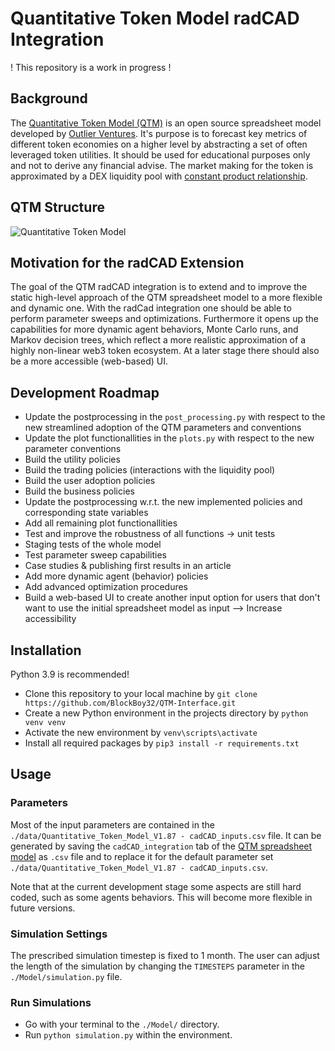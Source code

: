 # Quantitative Token Model radCAD Integration

! This repository is a work in progress !

## Background

The [Quantitative Token Model (QTM)](https://outlierventures.io/quantitative-token-model-a-data-driven-approach-to-stay-ahead-of-the-game/) is an open source spreadsheet model developed by [Outlier Ventures](https://outlierventures.io/). It's purpose is to forecast key metrics of different token economies on a higher level by abstracting a set of often leveraged token utilities. It should be used for educational purposes only and not to derive any financial advise. The market making for the token is approximated by a DEX liquidity pool with [constant product relationship](https://balancer.fi/whitepaper.pdf).

## QTM Structure

![Quantitative Token Model](https://github.com/BlockBoy32/QTM-Interface/blob/main/images/Quantitative_Token_Model_Abstraction.jpeg?raw=true)

## Motivation for the radCAD Extension

The goal of the QTM radCAD integration is to extend and to improve the static high-level approach of the QTM spreadsheet model to a more flexible and dynamic one. With the radCad integration one should be able to perform parameter sweeps and optimizations. Furthermore it opens up the capabilities for more dynamic agent behaviors, Monte Carlo runs, and Markov decision trees, which reflect a more realistic approximation of a highly non-linear web3 token ecosystem. At a later stage there should also be a more accessible (web-based) UI.

## Development Roadmap

- Update the postprocessing in the `post_processing.py` with respect to the new streamlined adoption of the QTM parameters and conventions
- Update the plot functionallities in the `plots.py` with respect to the new parameter conventions
- Build the utility policies
- Build the trading policies (interactions with the liquidity pool)
- Build the user adoption policies
- Build the business policies
- Update the postprocessing w.r.t. the new implemented policies and corresponding state variables
- Add all remaining plot functionallities
- Test and improve the robustness of all functions -> unit tests
- Staging tests of the whole model
- Test parameter sweep capabilities
- Case studies & publishing first results in an article
- Add more dynamic agent (behavior) policies
- Add advanced optimization procedures
- Build a web-based UI to create another input option for users that don't want to use the initial spreadsheet model as input --> Increase accessibility

## Installation

Python 3.9 is recommended!

- Clone this repository to your local machine by `git clone https://github.com/BlockBoy32/QTM-Interface.git`
- Create a new Python environment in the projects directory by `python venv venv`
- Activate the new environment by `venv\scripts\activate`
- Install all required packages by `pip3 install -r requirements.txt`

## Usage

### Parameters

Most of the input parameters are contained in the `./data/Quantitative_Token_Model_V1.87 - cadCAD_inputs.csv` file. It can be generated by saving the `cadCAD_integration` tab of the [QTM spreadsheet model](https://drive.google.com/drive/folders/1mKZVGR5_qsrbP9mVkMddLrB791NPeOHP?usp=sharing) as `.csv` file and to replace it for the default parameter set `./data/Quantitative_Token_Model_V1.87 - cadCAD_inputs.csv`.

Note that at the current development stage some aspects are still hard coded, such as some agents behaviors. This will become more flexible in future versions.

### Simulation Settings

The prescribed simulation timestep is fixed to 1 month.
The user can adjust the length of the simulation by changing the `TIMESTEPS` parameter in the `./Model/simulation.py` file.

### Run Simulations

- Go with your terminal to the `./Model/` directory.
- Run `python simulation.py` within the environment.
